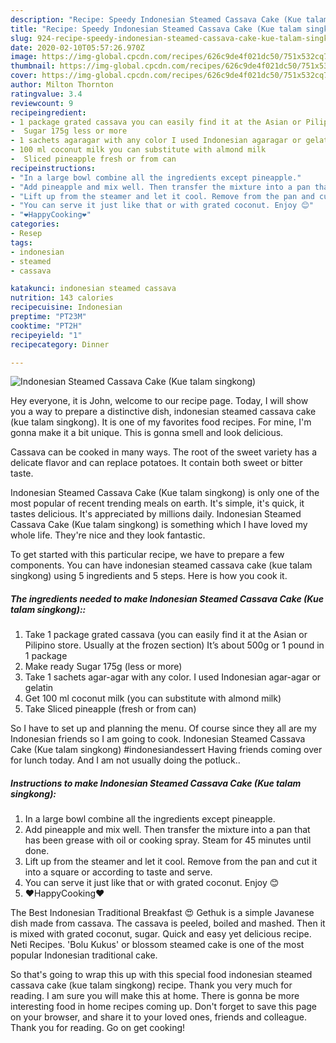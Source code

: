 ```yaml
---
description: "Recipe: Speedy Indonesian Steamed Cassava Cake (Kue talam singkong)"
title: "Recipe: Speedy Indonesian Steamed Cassava Cake (Kue talam singkong)"
slug: 924-recipe-speedy-indonesian-steamed-cassava-cake-kue-talam-singkong
date: 2020-02-10T05:57:26.970Z
image: https://img-global.cpcdn.com/recipes/626c9de4f021dc50/751x532cq70/indonesian-steamed-cassava-cake-kue-talam-singkong-recipe-main-photo.jpg
thumbnail: https://img-global.cpcdn.com/recipes/626c9de4f021dc50/751x532cq70/indonesian-steamed-cassava-cake-kue-talam-singkong-recipe-main-photo.jpg
cover: https://img-global.cpcdn.com/recipes/626c9de4f021dc50/751x532cq70/indonesian-steamed-cassava-cake-kue-talam-singkong-recipe-main-photo.jpg
author: Milton Thornton
ratingvalue: 3.4
reviewcount: 9
recipeingredient:
- 1 package grated cassava you can easily find it at the Asian or Pilipino store Usually at the frozen section Its about 500g or 1 pound in 1 package
-  Sugar 175g less or more
- 1 sachets agaragar with any color I used Indonesian agaragar or gelatin
- 100 ml coconut milk you can substitute with almond milk
-  Sliced pineapple fresh or from can
recipeinstructions:
- "In a large bowl combine all the ingredients except pineapple."
- "Add pineapple and mix well. Then transfer the mixture into a pan that has been grease with oil or cooking spray. Steam for 45 minutes until done."
- "Lift up from the steamer and let it cool. Remove from the pan and cut it into a square or according to taste and serve."
- "You can serve it just like that or with grated coconut. Enjoy 😊"
- "❤️HappyCooking❤️"
categories:
- Resep
tags:
- indonesian
- steamed
- cassava

katakunci: indonesian steamed cassava
nutrition: 143 calories
recipecuisine: Indonesian
preptime: "PT23M"
cooktime: "PT2H"
recipeyield: "1"
recipecategory: Dinner

---
```



![Indonesian Steamed Cassava Cake (Kue talam singkong)](https://img-global.cpcdn.com/recipes/626c9de4f021dc50/751x532cq70/indonesian-steamed-cassava-cake-kue-talam-singkong-recipe-main-photo.jpg)

Hey everyone, it is John, welcome to our recipe page. Today, I will show you a way to prepare a distinctive dish, indonesian steamed cassava cake (kue talam singkong). It is one of my favorites food recipes. For mine, I'm gonna make it a bit unique. This is gonna smell and look delicious.

Cassava can be cooked in many ways. The root of the sweet variety has a delicate flavor and can replace potatoes. It contain both sweet or bitter taste.

Indonesian Steamed Cassava Cake (Kue talam singkong) is only one of the most popular of recent trending meals on earth. It's simple, it's quick, it tastes delicious. It's appreciated by millions daily. Indonesian Steamed Cassava Cake (Kue talam singkong) is something which I have loved my whole life. They're nice and they look fantastic.


To get started with this particular recipe, we have to prepare a few components. You can have indonesian steamed cassava cake (kue talam singkong) using 5 ingredients and 5 steps. Here is how you cook it.

##### The ingredients needed to make Indonesian Steamed Cassava Cake (Kue talam singkong)::

1. Take 1 package grated cassava (you can easily find it at the Asian or Pilipino store. Usually at the frozen section) It’s about 500g or 1 pound in 1 package
1. Make ready  Sugar 175g (less or more)
1. Take 1 sachets agar-agar with any color. I used Indonesian agar-agar or gelatin
1. Get 100 ml coconut milk (you can substitute with almond milk)
1. Take  Sliced pineapple (fresh or from can)


So I have to set up and planning the menu. Of course since they all are my Indonesian friends so I am going to cook. Indonesian Steamed Cassava Cake (Kue talam singkong) #indonesiandessert Having friends coming over for lunch today. And I am not usually doing the potluck.. 

##### Instructions to make Indonesian Steamed Cassava Cake (Kue talam singkong):

1. In a large bowl combine all the ingredients except pineapple.
1. Add pineapple and mix well. Then transfer the mixture into a pan that has been grease with oil or cooking spray. Steam for 45 minutes until done.
1. Lift up from the steamer and let it cool. Remove from the pan and cut it into a square or according to taste and serve.
1. You can serve it just like that or with grated coconut. Enjoy 😊
1. ❤️HappyCooking❤️


The Best Indonesian Traditional Breakfast 😍 Gethuk is a simple Javanese dish made from cassava. The cassava is peeled, boiled and mashed. Then it is mixed with grated coconut, sugar. Quick and easy yet delicious recipe. Neti Recipes. &#39;Bolu Kukus&#39; or blossom steamed cake is one of the most popular Indonesian traditional cake. 

So that's going to wrap this up with this special food indonesian steamed cassava cake (kue talam singkong) recipe. Thank you very much for reading. I am sure you will make this at home. There is gonna be more interesting food in home recipes coming up. Don't forget to save this page on your browser, and share it to your loved ones, friends and colleague. Thank you for reading. Go on get cooking!
